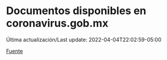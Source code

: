 # Documentos disponibles en coronavirus.gob.mx

Última actualización/Last update: 2022-04-04T22:02:59-05:00

 [Fuente](https://coronavirus.gob.mx/)
